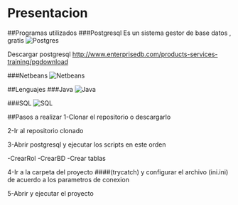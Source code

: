 # Presentacion
##Programas utilizados
###Postgresql
Es un sistema gestor de base datos , gratis
![Postgres](http://madlab.org.uk/wp-content/uploads/2015/03/postgresql-logo.png)

Descargar postgresql
http://www.enterprisedb.com/products-services-training/pgdownload

###Netbeans
![Netbeans](http://peterfeatherstone.com/wp-content/uploads/netbeans-logo.png)

##Lenguajes
###Java
![Java](http://i.blogs.es/e7b69c/java_logo/original.png)

###SQL
![SQL](http://4.bp.blogspot.com/-eHpEiIM6Nss/VRs-EqQjzYI/AAAAAAAATSo/tpEFUn3QrZY/s1600/SQL-Server.png)

##Pasos a realizar
1-Clonar el repositorio o descargarlo 

2-Ir al repositorio clonado

3-Abrir postgresql y ejecutar los scripts en este orden

-CrearRol
-CrearBD
-Crear tablas

4-Ir a la carpeta del proyecto ####(trycatch) y configurar el archivo (ini.ini) de acuerdo a los parametros de conexion

5-Abrir y ejecutar el proyecto



